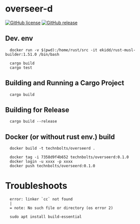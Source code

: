 # overseer-d

[![GitHub license](https://img.shields.io/github/license/Arnauld/overseerd.svg)](https://github.com/Arnauld/overseerd/blob/master/LICENSE)
[![GitHub release](https://img.shields.io/github/release/Arnauld/overseerd.svg)](https://GitHub.com/Arnauld/overseerd/releases/)

## Dev. env

      docker run -v $(pwd):/home/rust/src -it ekidd/rust-musl-builder:1.51.0 /bin/bash

      cargo build
      cargo test

## Building and Running a Cargo Project

      cargo build

## Building for Release

      cargo build --release

## Docker (or without rust env.) build

      docker build -t technbolts/overseerd .

      docker tag -i 7358d9f4b652 technbolts/overseerd:0.1.0
      docker login -u xxxx -p xxxx
      docker push technbolts/overseerd:0.1.0

# Troubleshoots

      error: linker `cc` not found
      |
      = note: No such file or directory (os error 2)

      sudo apt install build-essential
